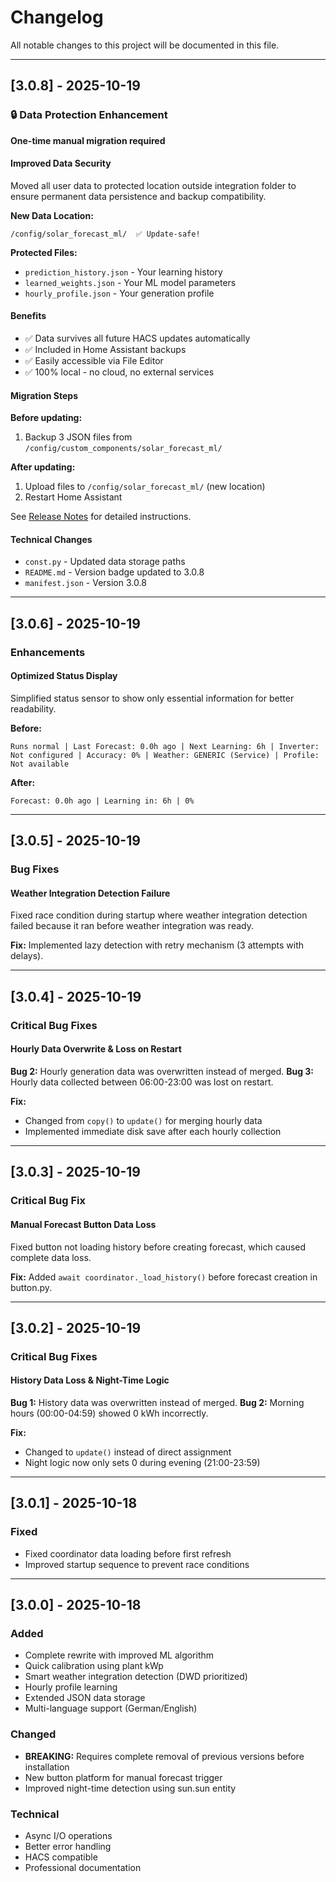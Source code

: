# Changelog

All notable changes to this project will be documented in this file.

---

## [3.0.8] - 2025-10-19

### 🔒 Data Protection Enhancement

**One-time manual migration required**

#### Improved Data Security

Moved all user data to protected location outside integration folder to ensure permanent data persistence and backup compatibility.

**New Data Location:**
```
/config/solar_forecast_ml/  ✅ Update-safe!
```

**Protected Files:**
- `prediction_history.json` - Your learning history
- `learned_weights.json` - Your ML model parameters
- `hourly_profile.json` - Your generation profile

#### Benefits

- ✅ Data survives all future HACS updates automatically
- ✅ Included in Home Assistant backups
- ✅ Easily accessible via File Editor
- ✅ 100% local - no cloud, no external services

#### Migration Steps

**Before updating:**
1. Backup 3 JSON files from `/config/custom_components/solar_forecast_ml/`

**After updating:**
1. Upload files to `/config/solar_forecast_ml/` (new location)
2. Restart Home Assistant

See [Release Notes](https://github.com/Zara-Toorox/ha-solar-forecast-ml/releases/tag/v3.0.8) for detailed instructions.

#### Technical Changes

- `const.py` - Updated data storage paths
- `README.md` - Version badge updated to 3.0.8
- `manifest.json` - Version 3.0.8

---

## [3.0.6] - 2025-10-19

### Enhancements

#### Optimized Status Display

Simplified status sensor to show only essential information for better readability.

**Before:**
```
Runs normal | Last Forecast: 0.0h ago | Next Learning: 6h | Inverter: Not configured | Accuracy: 0% | Weather: GENERIC (Service) | Profile: Not available
```

**After:**
```
Forecast: 0.0h ago | Learning in: 6h | 0%
```

---

## [3.0.5] - 2025-10-19

### Bug Fixes

#### Weather Integration Detection Failure

Fixed race condition during startup where weather integration detection failed because it ran before weather integration was ready.

**Fix:** Implemented lazy detection with retry mechanism (3 attempts with delays).

---

## [3.0.4] - 2025-10-19

### Critical Bug Fixes

#### Hourly Data Overwrite & Loss on Restart

**Bug 2:** Hourly generation data was overwritten instead of merged.
**Bug 3:** Hourly data collected between 06:00-23:00 was lost on restart.

**Fix:** 
- Changed from `copy()` to `update()` for merging hourly data
- Implemented immediate disk save after each hourly collection

---

## [3.0.3] - 2025-10-19

### Critical Bug Fix

#### Manual Forecast Button Data Loss

Fixed button not loading history before creating forecast, which caused complete data loss.

**Fix:** Added `await coordinator._load_history()` before forecast creation in button.py.

---

## [3.0.2] - 2025-10-19

### Critical Bug Fixes

#### History Data Loss & Night-Time Logic

**Bug 1:** History data was overwritten instead of merged.
**Bug 2:** Morning hours (00:00-04:59) showed 0 kWh incorrectly.

**Fix:**
- Changed to `update()` instead of direct assignment
- Night logic now only sets 0 during evening (21:00-23:59)

---

## [3.0.1] - 2025-10-18

### Fixed
- Fixed coordinator data loading before first refresh
- Improved startup sequence to prevent race conditions

---

## [3.0.0] - 2025-10-18

### Added
- Complete rewrite with improved ML algorithm
- Quick calibration using plant kWp
- Smart weather integration detection (DWD prioritized)
- Hourly profile learning
- Extended JSON data storage
- Multi-language support (German/English)

### Changed
- **BREAKING:** Requires complete removal of previous versions before installation
- New button platform for manual forecast trigger
- Improved night-time detection using sun.sun entity

### Technical
- Async I/O operations
- Better error handling
- HACS compatible
- Professional documentation